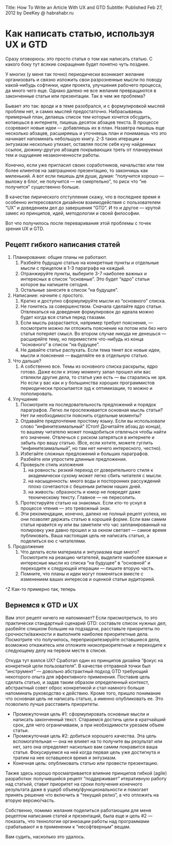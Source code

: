 Title: How To Write an Article With UX and GTD
Subtitle: Published Feb 27, 2012 by DeeKey @ habrahabr.ru

# Как написать статью, используя UX и GTD

Сразу оговорюсь: это просто статья о том как написать статью. С какого боку тут всякие сокращения будет понятно чуть позднее.

У многих (у меня так точно) периодически возникает желание организовать и связно изложить свои разрозненные мысли по поводу какой-нибудь софтинки, идеи проекта, улучшения рабочего процесса, да много чего еще. Однако далеко не все желания превращаются в законченные статьи или презентации. Так в чем же проблема?<cut/>

Бывает это так: вроде и в теме разобрался, и с формулировкой мыслей проблем нет, и самих мыслей предостаточно. Набрасываешь примерный план, делаешь список тем которые хочется обсудить, копаешься в интернете, пишешь десяток абзацев текста. В процессе созревают новые идеи — добавляешь их в план. Назавтра пишешь еще несколько абзацев, расширяешь и уточняешь план и понимаешь что это начинает напоминать небольшую книгу. 2-3 таких итерации и энтузиазм несколько утихает, оставляя после себя кучу найденных ссылок, дюжину-другую абзацев покрывающих треть от планируемых тем и ощущение незаконченности работы.

Конечно, если уже пригласил своих соработников, начальство или тем более клиентов на завтрашнюю презентацию, то закончишь как миленький. А вот если пишешь для души, думая: “получится хорошо — выложу в блог, не получится — не смертельно”, то риск что “не получится” существенно больше.

В качестве лирического отступления скажу, что в последнее время я особенно интересовался дизайном взаимодействия с пользователем “UX” и доведением дел до завершения “GTD”. И то и другое — крутой замес из принципов, идей, методологии и своей философии.

Вот что получилось после переваривания этой проблемы с точек зрения UX и GTD.

## Рецепт гибкого написания статей

1. Планирование: общие планы не работают.
	1. Разбейте будущую статью на конкретные пункты и отдельные мысли с прицелом в 1-3 параграфа на каждый.
	2. Отранжируйте пункты, выберите 3-7 наиболее важных и интересных в список “основные”. Это будет “ядро” статьи которое вы напишете сегодня.
	3. Остальные занесите в список “на будущее”.
2. Написание: начните с простого.
	1. Кратко и доступно сформулируйте мысли из “основного” списка.
	2. Не гонитесь за совершенством. Сначала сделайте ядро статьи. Отвлекаться на доведение формулировок до идеала можно будет когда вся статья перед глазами.
	3. Если мысль разрастается, например требует пояснения, — посмотрите можно ли отложить пояснение на потом или без него статья потеряет смысл. Во втором случае никуда не денешься — расширяйте тему, но переместите что-нибудь из конца “основного” в список “на будущее”.
	4. Не давайте статье распухать. Если тема тянет все новые идеи, мысли и пояснения — выделяйте ее в отдельную статью.
3. Что дальше?
	1. А собственно все. Темы из основного списка раскрыты, ядро готово.
	Даже если к этому моменту запал прошел или вас отвлекли другие дела, то статья уже есть — вы старались не зря. Но если у вас как и у большинства хороших программистов периодически просыпается зуд к оптимизации, то можно и пополировать.
4. Улучшение
	1. Посмотрите на последовательность предложений и порядок параграфов. Легко ли прослеживается основная мысль статьи? Нет ли необходимости пояснить отдельные моменты?
	2. Отдавайте предпочтение простому языку. Если вы использовали слово “инфинитезимальный” (Стоп! Дочитайте абзац до конца), то вашему читателю может понадобиться отвлечься чтобы найти его значение. Отвлечься с риском затеряться в интернете и забыть про вашу статью. (Все, если хотите, можете гуглить “инфинитезимальный”, но там нет ничего интересного, честно).
	3. Избегайте сложных предложений и больших параграфов. Разбейте или упростите длинные предложения.
	4. Проверьте стиль изложения
		1. на ровность: резкий переход от доверительного стиля к академически сухому может легко сбить читателя с мысли.
		2. на насыщенность: много воды и посторонних рассуждений плохо сочетаются с бешеным ритмом наших дней.
		3. на живость: образность и юмор не повредят даже техническому тексту. Главное — не пересолить.
	5. Протестируйте статью на знакомых. Если кто-то уснул в процессе чтения — это тревожный знак.
	6. Эти рекомендации, конечно, далеко не полный рецепт успеха, но они позволят держать статью в хорошей форме. Если вам самим статья нравится ну или вы заметили что час запланированный на полировку уже давно прошел и за окном светает — самое время публиковать. Ваша настоящая цель не написать статью, а поделиться ею с читателями.
5. Продолжение
	1. Что делать если материала и энтузиазма еще много? Посмотрите на реакцию читателей, выделите наиболее важные и интересные мысли из списка “на будущее” в “основной” и переходите к следующей итерации — пишите вторую часть.
	2. Помните, что планы и идеи могут поменяться вместе с изменением ваших интересов и оценкой статьи аудиторией.

^Z
Как-то примерно так, теперь

## Вернемся к GTD и UX

Вам этот рецепт ничего не напоминает? Если присмотреться, то это практически стандартный сценарий GTD: составьте список нужных дел, разбейте слишком большие на подзадачи, расставьте приоритеты по срочности/важности и выполните наиболее приоритетные дела. Посмотрите что получилось, переприоритезируйте оставшиеся дела, возможно откажитесь или отложите низкоприоритетные и переходите к следующему делу на первом месте в списке.

Откуда тут взялся UX? Сработал один из принципов дизайна “фокус на конкретной цели пользователя”. В качестве отправной точки был “инструмент” — довольно абстрактный подход GTD требующий некоторого опыта для эффективного применения. Поставив цель сделать статью, и задав таким образом определенный контекст, абстрактный совет оброс конкретикой и стал намного больше напоминать руководство к действию. Кроме того, пришло понимание что основная цель не написать статью, а именно опубликовать ее. Это позволило лучше расставить приоритеты.

- Промежуточная цель #1: сформулировать основные мысли и написать законченный текст. Стараемся достичь цели в кратчайший срок, для чего ограничиваем, а при необходимости урезаем объем статьи.
- Промежуточная цель #2: добиться хорошего качества. Эта цель вспомогательная — она не влияет на то получите вы результат или нет, зато она определяет насколько вам самим понравится ваша статья. Фокусируемся на ней когда первая цель уже достигнута и тратим на нее оставшееся время и энтузиазм.
- Конечная цель: опубликовать статью или провести презентацию.

Также здесь хорошо просматривается влияние принципов гибкой (agile) разработки: получившийся рецепт “поддерживает” итеративную работу над статьей, ставит приоритет на сроки получения конечного результата даже в ущерб объему/функциональности и помогает принять решение что включить в “текущий релиз”, а что отложить на вторую версию/часть.

Собственно, помимо желания поделиться работающим для меня рецептом написания статей и презентаций, была еще и цель #2 — показать, что технологии организации работы над программами срабатывают и в применении к “несофтверным” вещам.

Вам судить, насколько это удалось.